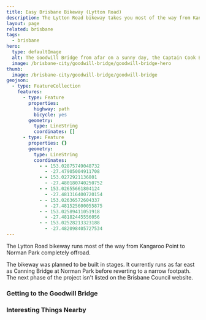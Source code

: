 ```yaml
---
title: Easy Brisbane Bikeway (Lytton Road)
description: The Lytton Road bikeway takes you most of the way from Kangaroo Point to Norman Park, eventually connecting up to the CBD via the KP Bridge.
layout: page
related: brisbane
tags:
  - brisbane
hero:
  type: defaultImage
  alt: The Goodwill Bridge from afar on a sunny day, the Captain Cook Bridge and Kangaroo Point in the background.
  image: /brisbane-city/goodwill-bridge/goodwill-bridge-hero
thumb:
  image: /brisbane-city/goodwill-bridge/goodwill-bridge
geojson:
  - type: FeatureCollection
    features:
      - type: Feature
        properties:
          highway: path
          bicycle: yes
        geometry:
          type: LineString
          coordinates: []
      - type: Feature
        properties: {}
        geometry:
          type: LineString
          coordinates:
            - - 153.02875749048732
              - -27.47905004911708
            - - 153.0272921136801
              - -27.480180740250752
            - - 153.02655661804124
              - -27.481316400720154
            - - 153.02636572604337
              - -27.481525600055875
            - - 153.02589411051918
              - -27.48182445556056
            - - 153.02528213323188
              - -27.482098405727534
---
```

The Lytton Road bikeway runs most of the way from Kangaroo Point to Norman Park completely offroad.

The bikeway was planned to be built in stages. It currently runs as far east as Canning Bridge at Norman Park before reverting to a narrow footpath. The next phase of the project isn't listed on the Brisbane Council website.

### Getting to the Goodwill Bridge


### Interesting Things Nearby
